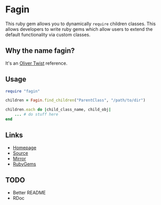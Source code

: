 # Fagin

This ruby gem allows you to dynamically `require` children classes.
This allows developers to write ruby gems which allow users to extend
the default functionality via custom classes.

## Why the name fagin?

It's an [Oliver Twist](https://en.wikipedia.org/wiki/Fagin) reference.

## Usage

```ruby
require "fagin"

children = Fagin.find_children("ParentClass", "/path/to/dir")

children.each do |child_class_name, child_obj|
    ... # do stuff here
end
```

## Links

- [Homepage](http://mjwhitta.github.io/fagin)
- [Source](https://gitlab.com/mjwhitta/fagin)
- [Mirror](https://github.com/mjwhitta/fagin)
- [RubyGems](https://rubygems.org/gems/fagin)

## TODO

- Better README
- RDoc
